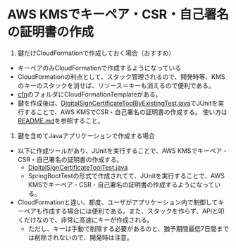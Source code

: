 # AWS KMSでキーペア・CSR・自己署名の証明書の作成

1. 鍵だけCloudFormationで作成しておく場合（おすすめ）
- キーペアのみCloudFormationで作成するようになっている
- CloudFormationの利点として、スタック管理されるので、開発時等、KMSのキーのスタックを消せば、リソース＝キーも消えるので便利である。
- [cfn](../../cfn/)のフォルダにCloudFormationTemplateがある。
- 鍵を作成後は、[DigitalSignCertificateToolByExistingTest.java](../../src/test/java/com/example/DigitalSignCertificateToolByExistingKeyTest.java.java)でJUnitを実行することで、AWS KMSでCSR・自己署名の証明書の作成する。
使い方は[README.md](../../cfn/README.md)を参照すること。


1. 鍵を含めてJavaアプリケーションで作成する場合
- 以下に作成ツールがあり、JUnitを実行することで、AWS KMSでキーペア・CSR・自己署名の証明書の作成する。
    - [DigitalSignCertificateToolTest.java](../../src/test/java/com/example/DigitalSignCertificateToolTest.java)
    - SpringBootTestの形式で作成されてて、JUnitを実行することで、AWS KMSでキーペア・CSR・自己署名の証明書の作成するようになっている。
- CloudFormationと違い、都度、ユーザがアプリケーション内で制御してキーペアも作成する場合には便利である。また、スタックを作らず、APIと叩くだけなので、非常に高速にキーが作成される。
    - ただし、キーは手動で削除する必要があるのと、猶予期間最低7日間までは削除されないので、開発時は注意。
